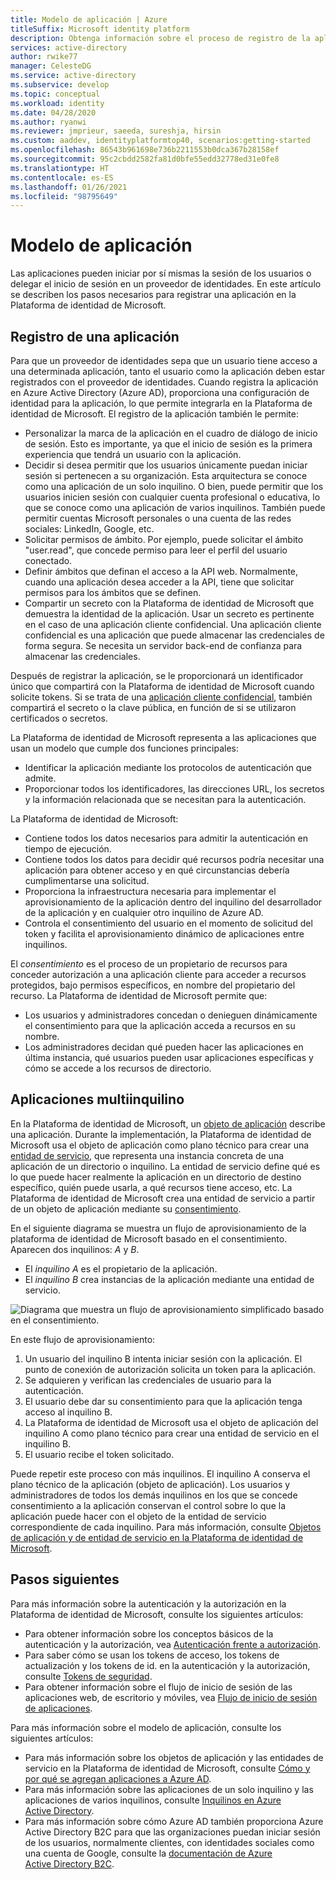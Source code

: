```yaml
---
title: Modelo de aplicación | Azure
titleSuffix: Microsoft identity platform
description: Obtenga información sobre el proceso de registro de la aplicación para que pueda integrarse con la Plataforma de identidad de Microsoft.
services: active-directory
author: rwike77
manager: CelesteDG
ms.service: active-directory
ms.subservice: develop
ms.topic: conceptual
ms.workload: identity
ms.date: 04/28/2020
ms.author: ryanwi
ms.reviewer: jmprieur, saeeda, sureshja, hirsin
ms.custom: aaddev, identityplatformtop40, scenarios:getting-started
ms.openlocfilehash: 86543b961698e736b2211553b0dca367b28158ef
ms.sourcegitcommit: 95c2cbdd2582fa81d0bfe55edd32778ed31e0fe8
ms.translationtype: HT
ms.contentlocale: es-ES
ms.lasthandoff: 01/26/2021
ms.locfileid: "98795649"
---
```

# <a name="application-model"></a>Modelo de aplicación

Las aplicaciones pueden iniciar por sí mismas la sesión de los usuarios o delegar el inicio de sesión en un proveedor de identidades. En este artículo se describen los pasos necesarios para registrar una aplicación en la Plataforma de identidad de Microsoft.

## <a name="register-an-application"></a>Registro de una aplicación

Para que un proveedor de identidades sepa que un usuario tiene acceso a una determinada aplicación, tanto el usuario como la aplicación deben estar registrados con el proveedor de identidades. Cuando registra la aplicación en Azure Active Directory (Azure AD), proporciona una configuración de identidad para la aplicación, lo que permite integrarla en la Plataforma de identidad de Microsoft. El registro de la aplicación también le permite:

* Personalizar la marca de la aplicación en el cuadro de diálogo de inicio de sesión. Esto es importante, ya que el inicio de sesión es la primera experiencia que tendrá un usuario con la aplicación.
* Decidir si desea permitir que los usuarios únicamente puedan iniciar sesión si pertenecen a su organización. Esta arquitectura se conoce como una aplicación de un solo inquilino. O bien, puede permitir que los usuarios inicien sesión con cualquier cuenta profesional o educativa, lo que se conoce como una aplicación de varios inquilinos. También puede permitir cuentas Microsoft personales o una cuenta de las redes sociales: LinkedIn, Google, etc.
* Solicitar permisos de ámbito. Por ejemplo, puede solicitar el ámbito "user.read", que concede permiso para leer el perfil del usuario conectado.
* Definir ámbitos que definan el acceso a la API web. Normalmente, cuando una aplicación desea acceder a la API, tiene que solicitar permisos para los ámbitos que se definen.
* Compartir un secreto con la Plataforma de identidad de Microsoft que demuestra la identidad de la aplicación. Usar un secreto es pertinente en el caso de una aplicación cliente confidencial. Una aplicación cliente confidencial es una aplicación que puede almacenar las credenciales de forma segura. Se necesita un servidor back-end de confianza para almacenar las credenciales.

Después de registrar la aplicación, se le proporcionará un identificador único que compartirá con la Plataforma de identidad de Microsoft cuando solicite tokens. Si se trata de una [aplicación cliente confidencial](developer-glossary.md#client-application), también compartirá el secreto o la clave pública, en función de si se utilizaron certificados o secretos.

La Plataforma de identidad de Microsoft representa a las aplicaciones que usan un modelo que cumple dos funciones principales:

* Identificar la aplicación mediante los protocolos de autenticación que admite.
* Proporcionar todos los identificadores, las direcciones URL, los secretos y la información relacionada que se necesitan para la autenticación.

La Plataforma de identidad de Microsoft:

* Contiene todos los datos necesarios para admitir la autenticación en tiempo de ejecución.
* Contiene todos los datos para decidir qué recursos podría necesitar una aplicación para obtener acceso y en qué circunstancias debería cumplimentarse una solicitud.
* Proporciona la infraestructura necesaria para implementar el aprovisionamiento de la aplicación dentro del inquilino del desarrollador de la aplicación y en cualquier otro inquilino de Azure AD.
* Controla el consentimiento del usuario en el momento de solicitud del token y facilita el aprovisionamiento dinámico de aplicaciones entre inquilinos.

El *consentimiento* es el proceso de un propietario de recursos para conceder autorización a una aplicación cliente para acceder a recursos protegidos, bajo permisos específicos, en nombre del propietario del recurso. La Plataforma de identidad de Microsoft permite que:

* Los usuarios y administradores concedan o denieguen dinámicamente el consentimiento para que la aplicación acceda a recursos en su nombre.
* Los administradores decidan qué pueden hacer las aplicaciones en última instancia, qué usuarios pueden usar aplicaciones específicas y cómo se accede a los recursos de directorio.

## <a name="multi-tenant-apps"></a>Aplicaciones multiinquilino

En la Plataforma de identidad de Microsoft, un [objeto de aplicación](developer-glossary.md#application-object) describe una aplicación. Durante la implementación, la Plataforma de identidad de Microsoft usa el objeto de aplicación como plano técnico para crear una [entidad de servicio](developer-glossary.md#service-principal-object), que representa una instancia concreta de una aplicación de un directorio o inquilino. La entidad de servicio define qué es lo que puede hacer realmente la aplicación en un directorio de destino específico, quién puede usarla, a qué recursos tiene acceso, etc. La Plataforma de identidad de Microsoft crea una entidad de servicio a partir de un objeto de aplicación mediante su [consentimiento](developer-glossary.md#consent).

En el siguiente diagrama se muestra un flujo de aprovisionamiento de la plataforma de identidad de Microsoft basado en el consentimiento. Aparecen dos inquilinos: *A* y *B*.

* El *inquilino A* es el propietario de la aplicación.
* El *inquilino B* crea instancias de la aplicación mediante una entidad de servicio.

![Diagrama que muestra un flujo de aprovisionamiento simplificado basado en el consentimiento.](./media/authentication-scenarios/simplified-provisioning-flow-consent-driven.svg)

En este flujo de aprovisionamiento:

1. Un usuario del inquilino B intenta iniciar sesión con la aplicación. El punto de conexión de autorización solicita un token para la aplicación.
1. Se adquieren y verifican las credenciales de usuario para la autenticación.
1. El usuario debe dar su consentimiento para que la aplicación tenga acceso al inquilino B.
1. La Plataforma de identidad de Microsoft usa el objeto de aplicación del inquilino A como plano técnico para crear una entidad de servicio en el inquilino B.
1. El usuario recibe el token solicitado.

Puede repetir este proceso con más inquilinos. El inquilino A conserva el plano técnico de la aplicación (objeto de aplicación). Los usuarios y administradores de todos los demás inquilinos en los que se concede consentimiento a la aplicación conservan el control sobre lo que la aplicación puede hacer con el objeto de la entidad de servicio correspondiente de cada inquilino. Para más información, consulte [Objetos de aplicación y de entidad de servicio en la Plataforma de identidad de Microsoft](app-objects-and-service-principals.md).

## <a name="next-steps"></a>Pasos siguientes

Para más información sobre la autenticación y la autorización en la Plataforma de identidad de Microsoft, consulte los siguientes artículos:

* Para obtener información sobre los conceptos básicos de la autenticación y la autorización, vea [Autenticación frente a autorización](authentication-vs-authorization.md).
* Para saber cómo se usan los tokens de acceso, los tokens de actualización y los tokens de id. en la autenticación y la autorización, consulte [Tokens de seguridad](security-tokens.md).
* Para obtener información sobre el flujo de inicio de sesión de las aplicaciones web, de escritorio y móviles, vea [Flujo de inicio de sesión de aplicaciones](app-sign-in-flow.md).

Para más información sobre el modelo de aplicación, consulte los siguientes artículos:

* Para más información sobre los objetos de aplicación y las entidades de servicio en la Plataforma de identidad de Microsoft, consulte [Cómo y por qué se agregan aplicaciones a Azure AD](active-directory-how-applications-are-added.md).
* Para más información sobre las aplicaciones de un solo inquilino y las aplicaciones de varios inquilinos, consulte [Inquilinos en Azure Active Directory](single-and-multi-tenant-apps.md).
* Para más información sobre cómo Azure AD también proporciona Azure Active Directory B2C para que las organizaciones puedan iniciar sesión de los usuarios, normalmente clientes, con identidades sociales como una cuenta de Google, consulte la [documentación de Azure Active Directory B2C](../../active-directory-b2c/index.yml).